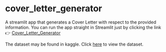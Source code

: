 # cover_letter_generator
A streamlit app that generates a Cover Letter with respect to the provided information.
You can run the app straight in Streamlit just by clicking the link 👉 [Cover_Letter_Generator](https://novaggrey-cover-letter-generator-cover-letter-generator-xxrwb8.streamlit.app/)
 
 The dataset may be found in kaggle. Click [here](https://www.kaggle.com/datasets/emmarex/plantdisease) to view the dataset.
